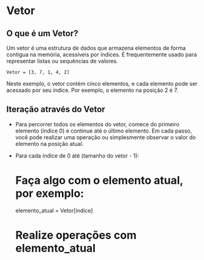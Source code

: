 # Vetor

## O que é um Vetor? 

Um vetor é uma estrutura de dados que armazena elementos de forma contígua na memória, acessíveis por índices. É frequentemente usado para representar listas ou sequências de valores.

    Vetor = [3, 7, 1, 4, 2]


Neste exemplo, o vetor contém cinco elementos, e cada elemento pode ser acessado por seu índice. Por exemplo, o elemento na posição 2 é 7.

## Iteração através do Vetor

- Para percorrer todos os elementos do vetor, comece do primeiro elemento (índice 0) e continue até o último elemento. Em cada passo, você pode realizar uma operação ou simplesmente observar o valor do elemento na posição atual.

- Para cada índice de 0 até (tamanho do vetor - 1):
    # Faça algo com o elemento atual, por exemplo:
    elemento_atual = Vetor[índice]
    # Realize operações com elemento_atual


